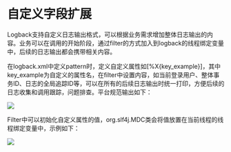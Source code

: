 # 自定义字段扩展

Logback支持自定义日志输出格式，可以根据业务需求增加整体日志输出的内容。业务可以在调用的开始阶段，通过filter的方式加入到logback的线程绑定变量中，后续的日志输出都会携带相关内容。

在logback.xml中定义pattern时，定义自定义属性如[%X{key_example}]，其中key_example为自定义的属性名，在filter中设置内容，如当前登录用户、整体事务ID、日志的全局追踪ID等，可以在所有的后续日志输出时统一打印，方便后续的日志收集和调用跟踪，问题排查。平台规范输出如下：

![](kaifaguifan-9.png)

Filter中可以初始化自定义属性的值，org.slf4j.MDC类会将值放置在当前线程的线程绑定变量中，示例如下：

![](kaifaguifan-10.png)